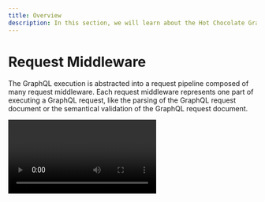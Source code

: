 ```yaml
---
title: Overview
description: In this section, we will learn about the Hot Chocolate GraphQL server execution engine.
---
```


# Request Middleware

The GraphQL execution is abstracted into a request pipeline composed of many request middleware. Each request middleware represents one part of executing a GraphQL request, like the parsing of the GraphQL request document or the semantical validation of the GraphQL request document.

<Video videoId="Ut33sSTYmgw" />

# Field middleware

Field middleware allows us to create reusable logic that is run before or after a resolver. It also allows us to access or even modify the result produced by a resolver.

[Learn more about field middleware](/docs/hotchocolate/v15/execution-engine/field-middleware)

# Resolver Compiler

The resolver compiler will compile for each resolver an optimized resolver pipeline. The resolver compiler can be customized by providing parameter expression builder.

<Video videoId="C2YSeVK6Dck" />
